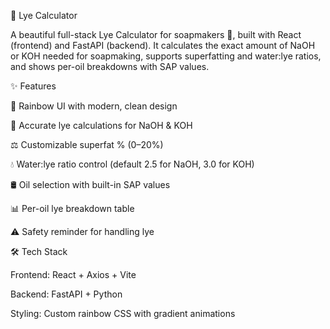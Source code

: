 🌈 Lye Calculator

A beautiful full-stack Lye Calculator for soapmakers 🧼, built with React (frontend) and FastAPI (backend).
It calculates the exact amount of NaOH or KOH needed for soapmaking, supports superfatting and water:lye ratios, and shows per-oil breakdowns with SAP values.

✨ Features

🌈 Rainbow UI with modern, clean design

🧪 Accurate lye calculations for NaOH & KOH

⚖️ Customizable superfat % (0–20%)

💧 Water:lye ratio control (default 2.5 for NaOH, 3.0 for KOH)

🛢️ Oil selection with built-in SAP values

📊 Per-oil lye breakdown table

⚠️ Safety reminder for handling lye

🛠️ Tech Stack

Frontend: React + Axios + Vite

Backend: FastAPI + Python

Styling: Custom rainbow CSS with gradient animations
